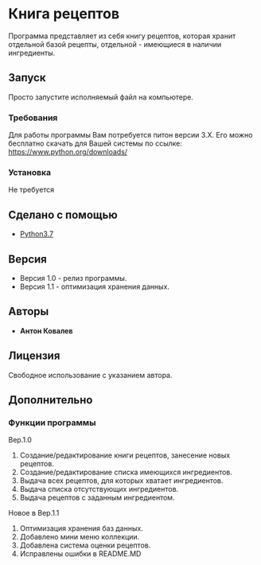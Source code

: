 # Книга рецептов

Программа представляет из себя книгу рецептов, которая хранит отдельной базой рецепты, отдельной - имеющиеся в наличии ингредиенты.

## Запуск

Просто запустите исполняемый файл на компьютере.

### Требования

Для работы программы Вам потребуется питон версии 3.Х.
Его можно бесплатно скачать для Вашей системы по ссылке:
https://www.python.org/downloads/

### Установка

Не требуется

## Сделано с помощью

* [Python3.7](https://www.python.org)

## Версия

* Версия 1.0 - релиз программы.
* Версия 1.1 - оптимизация хранения данных.

## Авторы

* **Антон Ковалев**

## Лицензия

Свободное использование с указанием автора.

## Дополнительно

### Функции программы

Вер.1.0
1. Создание/редактирование книги рецептов, занесение новых рецептов.
2. Создание/редактирование списка имеющихся ингредиентов.
3. Выдача всех рецептов, для которых хватает ингредиентов.
4. Выдача списка отсутствующих ингредиентов.
5. Выдача рецептов с заданным ингредиентом.

Новое в Вер.1.1
1. Оптимизация хранения баз данных.
2. Добавлено мини меню коллекции.
3. Добавлена система оценки рецептов.
4. Исправлены ошибки в README.MD
